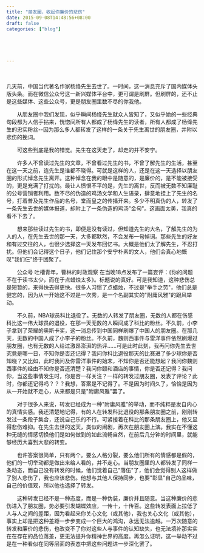 ```yaml
---
title: "朋友圈，收起你廉价的悲伤"
date: 2015-09-08T14:48:56+08:00
draft: false
categories: ["blog"]





---
```


　　<!--more-->

几天前，中国当代著名作家杨绛先生去世了。一时间，这一消息充斥了国内媒体头版头条。而在微信公众号这一新兴媒体平台中，更可谓是刷屏。但刷屏的，还不止是这些媒体、这些公众号，更是朋友圈里数不尽的你我他。

　　从朋友圈中我们发现，似乎瞬间杨绛先生就众人皆知了，又似乎她的一些经典句段都为人信手拈来，恍惚间所有人都成了杨绛先生的读者，所有人都成了杨绛先生的忠实粉丝--因为那么多人都转发了这样的一条关于先生离世的朋友圈，并附以悲伤的挽词。

　　可这些到底是我的错觉。先生在这天走了，却走的并不安宁。

　　许多人不曾读过先生的文章，不曾看过先生的书，不曾了解先生的生活，甚至在这一天之前，连先生是谁都不晓得。可就是这样的人，还是在这一天选择以朋友圈的形式悼念先生离开。这种悼念在我的眼中是随意的，是廉价的，是不能被接受的，更是充满了打扰的。最让人愤恨不平的是，先生的离世，反而被无数不知廉耻的公号营销者利用。数不尽的伪造的鸡汤文学和人生语录，肆意地挂上了先生的名号，打着普及先生作品的名号，堂而皇之的传播开来。多少不明真伪的人，转发了一条先生去世的媒体报道，却附上了一条伪造的鸡汤"金句"。这画面太美，我真的看不下去了。

　　想来那些读过先生的书，即便是没有读过，但知道先生的大名，了解先生的为人的人，在先生去世的那一天，大多都默然，不会发布一句悼词。那些先生的好友和有过交往的人，也很少选择这一天发布回忆书。大概是他们太了解先生，不忍打扰。但他们会记得这个日子，他们记住那个安宁朴素的文人，他们会真心地慨叹"我们仨"终于团聚了。

　　公众号 吐槽青年，曹林的时政观察 在当晚18点发布了一篇妄评：《你的问题不在于读书太少，而在于点蜡烛太多》。标题说的真好。可是我知道，这种悲伤总是短暂的，来得快去得更快。很多人习惯了点蜡烛，不过是"举手之劳"，他们总是健忘的，因为从一开始这不过是一次秀，是一个名副其实的"附庸风雅"的跟风举动。

　　不久前，NBA球员科比退役了。无数的人转发了朋友圈，无数的人都在伤感科比这一伟大球员的退役，在那一天无数的人瞬间成了科比的粉丝。不久前，小李子拿到了荣耀的奥斯卡奖，这一消息传到中国同样刷爆了中国人的朋友圈。在那几天，无数的中国人成了小李子的粉丝。不久前，魏则西事件与雷洋事件依然刷爆过朋友圈，也有无数的人给过激昂澎湃的热评......可是此时此刻，我再问你先生去世究竟是哪一日，不知你是否还记得？我问你科比退役那天的比赛进了多少球你是否知晓？又比如，此时我问及你雷洋事件的始末，不知你是否还能想起？我问你魏则西事件的经由不知你是否还清楚？我问你颐和酒店的事情，你是否还记得？我问你，当这些事情发生时，你是否一样关注？一样的转发过朋友圈，发表了评论？此时，你都还记得吗？？？我想，答案是不记得了。不是因为时间久了，恰恰是因为从一开始就不走心，从来都是只是"附庸风雅"罢了。

　　对于很多人来说，转发已经成为一种"附庸风雅"的举动，而不纯粹是发自内心的真情实感。我还清楚地记得，有的人在转发科比退役的那条朋友圈之前，刚刚转发过一条段子集合，还说自己乐的不行。可紧接着在科比的那条朋友圈上，他又显得悲伤难抑。在先生去世的这天，类似的闹剧，再次在朋友圈上演。我实在不懂这种无缝的情感切换他们是如何做到的如此流畅自然，在前后几分钟的时间里，就能够经历大喜到大悲的转变。

　　也许答案很简单，只有两个。要么人格分裂，要么他们所有的情感都是假的，他们的一切举动都是做出来给人看的，并不走心。当朋友圈里的人都转发了同样一条动态，而自己没有转发的时候，他们觉着自己"落伍"了，他们会觉得别人这样做了别人悲伤了，我也应该悲伤。他想与其他人保持同步，也要"彰显"自己的品味，自己的价值观，所以他也选择了转发。

　　这种转发已经不是一种态度，而是一种伪装，廉价并且随意。当这种廉价的悲伤进入了朋友圈，势必要引发蝴蝶效应，一传十，十传百。这些转发表面上拉低了人与人之间的差距，因为看起来你关心文化（或其他），我也关心文化（或其他），事实上却是把这种差距一步步变成一个巨大的鸿沟，永远无法逾越。一万次随意的转发和廉价的悲伤，也改变不了你对这些人与事件的认知缺失，也无法填补那实实在在存在的品位落差，更无法提升你精神世界的高度。再怎么证明，这一举动不过是在一种看似在同等层面的表态中把这些问题进一步深化罢了。
　　
　　
　　
　　
　　
　　
　　
　　
　　
　　
　　
　　

